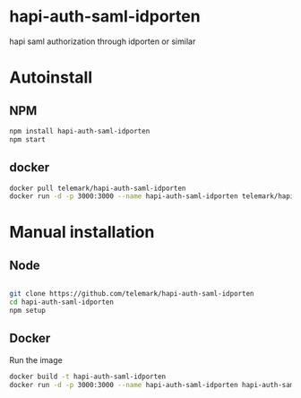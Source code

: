 # hapi-auth-saml-idporten
hapi saml authorization through idporten or similar

# Autoinstall

## NPM

```sh
npm install hapi-auth-saml-idporten
npm start

```

## docker

```sh
docker pull telemark/hapi-auth-saml-idporten
docker run -d -p 3000:3000 --name hapi-auth-saml-idporten telemark/hapi-auth-saml-idporten

```

# Manual installation

## Node

```sh

git clone https://github.com/telemark/hapi-auth-saml-idporten
cd hapi-auth-saml-idporten
npm setup
```

## Docker

Run the image

```sh
docker build -t hapi-auth-saml-idporten
docker run -d -p 3000:3000 --name hapi-auth-saml-idporten hapi-auth-saml-idporten
```
